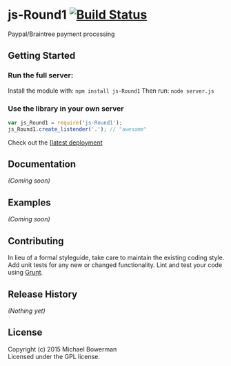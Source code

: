 # js-Round1 [![Build Status](https://secure.travis-ci.org/bowerman0/Nodejs-Round1.png?branch=master)](http://travis-ci.org/bowerman0/Nodejs-Round1)

Paypal/Braintree payment processing

## Getting Started
### Run the full server:
Install the module with: `npm install js-Round1`
Then run: `node server.js`

### Use the library in your own server
```javascript
var js_Round1 = require('js-Round1');
js_Round1.create_listender('.'); // "awesome"
```

Check out the [[latest deployment](http://nodejs-round1.azurewebsites.net/)

## Documentation
_(Coming soon)_

## Examples
_(Coming soon)_

## Contributing
In lieu of a formal styleguide, take care to maintain the existing coding style. Add unit tests for any new or changed functionality. Lint and test your code using [Grunt](http://gruntjs.com/).

## Release History
_(Nothing yet)_

## License
Copyright (c) 2015 Michael Bowerman  
Licensed under the GPL license.
